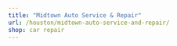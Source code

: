 ```yaml
---
title: "Midtown Auto Service & Repair"
url: /houston/midtown-auto-service-and-repair/
shop: car repair
---
```

